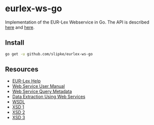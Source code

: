 # eurlex-ws-go

Implementation of the EUR-Lex Webservice in Go. The API is described [here](https://eur-lex.europa.eu/content/help/webservice.html) and [here](https://eur-lex.europa.eu/content/tools/webservices/SearchWebServiceUserManual_v2.00.pdf).

## Install

```bash
go get -u github.com/slipke/eurlex-ws-go
```


## Resources

- [EUR-Lex Help](https://eur-lex.europa.eu/content/help/webservice.html)
- [Web Service User Manual](https://eur-lex.europa.eu/content/tools/webservices/SearchWebServiceUserManual_v2.00.pdf)
- [Web Service Query Metadata](https://eur-lex.europa.eu/content/tools/webservices/WebServicesqueryMetadata.pdf)
- [Data Extraction Using Web Services](https://eur-lex.europa.eu/content/tools/webservices/DataExtractionUsingWebServices-v1.00.pdf)
- [WSDL](https://eur-lex.europa.eu/eurlex-ws?wsdl)
- [XSD 1](https://eur-lex.europa.eu/eurlex-ws?xsd=1)
- [XSD 2](https://eur-lex.europa.eu/eurlex-ws?xsd=2)
- [XSD 3](https://eur-lex.europa.eu/eurlex-ws?xsd=3)